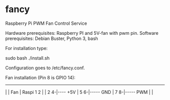 # fancy
Raspberry Pi PWM Fan Control Service

Hardware prerequisites: Raspberry PI and 5V-fan with pwm pin.
Software prerequisites: Debian Buster, Python 3, bash

For installation type:

sudo bash ./install.sh

Configuration goes to /etc/fancy.conf.

Fan installation (Pin 8 is GPIO 14):

____________________     
|                  |      Fan
|  Raspi       1 2 |
|              2 4-|----  +5V
|              5 6-|----- GND
|              7 8-|----- PWM
|                  |
